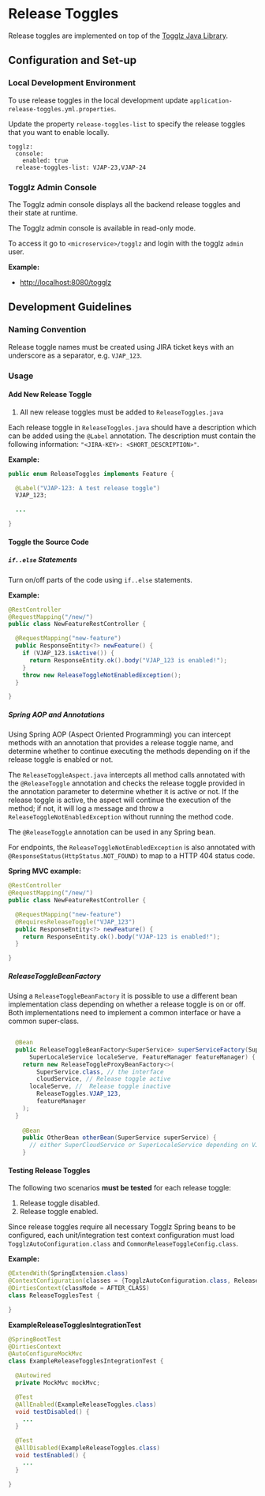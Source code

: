 # Release Toggles

Release toggles are implemented on top of the [Togglz Java Library](https://www.togglz.org/).

## Configuration and Set-up

### Local Development Environment

To use release toggles in the local development update `application-release-toggles.yml.properties`.

Update the property `release-toggles-list` to specify the release toggles that you want to enable locally.
```
togglz:
  console:
    enabled: true
  release-toggles-list: VJAP-23,VJAP-24
```

### Togglz Admin Console

The Togglz admin console displays all the backend release toggles and their state at runtime.

The Togglz admin console is available in read-only mode.

To access it go to `<microservice>/togglz` and login with the togglz `admin` user.

**Example:**

* [http://localhost:8080/togglz](http://localhost:8080/togglz)


## Development Guidelines


### Naming Convention

Release toggle names must be created using JIRA ticket keys with an underscore as a separator, e.g. `VJAP_123`.


### Usage


#### Add New Release Toggle


1. All new release toggles must be added to `ReleaseToggles.java`

Each release toggle in `ReleaseToggles.java` should have a description which can be added using the `@Label` annotation. The description must
contain the following information: `"<JIRA-KEY>: <SHORT_DESCRIPTION>"`.

**Example:**

```java
public enum ReleaseToggles implements Feature {

  @Label("VJAP-123: A test release toggle")
  VJAP_123;

  ...

}
```


#### Toggle the Source Code

##### `if..else` Statements

Turn on/off parts of the code using `if..else` statements.

**Example:**

```java
@RestController
@RequestMapping("/new/")
public class NewFeatureRestController {

  @RequestMapping("new-feature")
  public ResponseEntity<?> newFeature() {
    if (VJAP_123.isActive()) {
      return ResponseEntity.ok().body("VJAP_123 is enabled!");
    }
    throw new ReleaseToggleNotEnabledException();
  }

}

```


##### Spring AOP and Annotations

Using Spring AOP (Aspect Oriented Programming) you can intercept methods with an
annotation that provides a release toggle name, and determine whether to continue executing the methods
depending on if the release toggle is enabled or not.

The `ReleaseToggleAspect.java` intercepts all method calls annotated with the
`@ReleaseToggle` annotation and checks the release toggle provided in the annotation parameter to determine whether it is active or not.
If the release toggle is active, the aspect will continue the execution of the method; if not,
it will log a message and throw a `ReleaseToggleNotEnabledException` without running the method code.

The `@ReleaseToggle` annotation can be used in any Spring bean.

For endpoints, the `ReleaseToggleNotEnabledException` is also annotated with `@ResponseStatus(HttpStatus.NOT_FOUND)` to map to a HTTP 404 status code.

**Spring MVC example:**

```java
@RestController
@RequestMapping("/new/")
public class NewFeatureRestController {

  @RequestMapping("new-feature")
  @RequiresReleaseToggle("VJAP_123")
  public ResponseEntity<?> newFeature() {
    return ResponseEntity.ok().body("VJAP-123 is enabled!");
  }

}

```

##### ReleaseToggleBeanFactory

Using a `ReleaseToggleBeanFactory` it is possible to use a different bean implementation class
depending on whether a release toggle is on or off. Both implementations need to implement a common interface or have a common super-class.

```java

  @Bean
  public ReleaseToggleBeanFactory<SuperService> superServiceFactory(SuperCloudService cloudService,
      SuperLocaleService localeServe, FeatureManager featureManager) {
    return new ReleaseToggleProxyBeanFactory<>(
        SuperService.class, // the interface
        cloudService, // Release toggle active
      localeServe, //  Release toggle inactive
        ReleaseToggles.VJAP_123,
        featureManager
    );
  }
  
    @Bean
    public OtherBean otherBean(SuperService superService) {
      // either SuperCloudService or SuperLocaleService depending on VJAP_123 toggle
    }

```

#### Testing Release Toggles

The following two scenarios **must be tested** for each release toggle:

1. Release toggle disabled.
2. Release toggle enabled.

Since release toggles require all necessary Togglz Spring beans to be configured, each unit/integration test
context configuration must load `TogglzAutoConfiguration.class` and `CommonReleaseToggleConfig.class`.

**Example:**

```java
@ExtendWith(SpringExtension.class)
@ContextConfiguration(classes = {TogglzAutoConfiguration.class, ReleaseToggleConfiguration.class})
@DirtiesContext(classMode = AFTER_CLASS)
class ReleaseTogglesTest {

}
```

**ExampleReleaseTogglesIntegrationTest**

```java
@SpringBootTest
@DirtiesContext
@AutoConfigureMockMvc
class ExampleReleaseTogglesIntegrationTest {

  @Autowired
  private MockMvc mockMvc;

  @Test
  @AllEnabled(ExampleReleaseToggles.class)
  void testDisabled() {
    ...
  }

  @Test
  @AllDisabled(ExampleReleaseToggles.class)
  void testEnabled() {
    ...
  }

}
```



